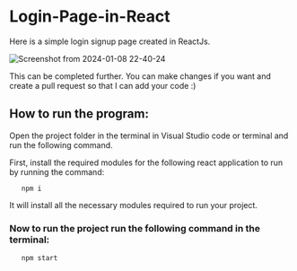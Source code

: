 # Login-Page-in-React
Here is a simple login signup page created in ReactJs.

![Screenshot from 2024-01-08 22-40-24](https://github.com/awaismohammad23/Login-Page-in-React/assets/94608299/4bcbb382-f7a5-4a0d-95f4-a77e903de30f)

This can be completed further. You can make changes if you want and create a pull request so that I can add your code :)

## How to run the program:

Open the project folder in the terminal in Visual Studio code or terminal and run the following command.

First, install the required modules for the following react application to run by running the command:

```console
   npm i
```
It will install all the necessary modules required to run your project.


### Now to run the project run the following command in the terminal:

```console
   npm start
```

